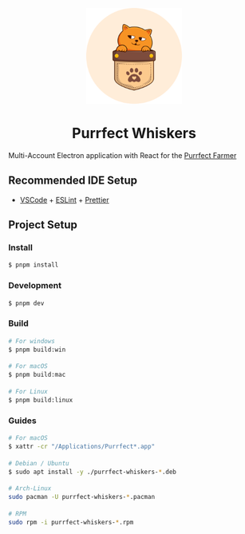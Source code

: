 <p align="center"><a href="https://t.me/purrfect_community" target="_blank"><img src="resources/icon.png" width="192" alt="Purrfect Logo"></a></p>

<h1 align="center">Purrfect Whiskers</h1>

Multi-Account Electron application with React for the [Purrfect Farmer](https://github.com/purrfect-farmer/purrfect-farmer)


## Recommended IDE Setup

- [VSCode](https://code.visualstudio.com/) + [ESLint](https://marketplace.visualstudio.com/items?itemName=dbaeumer.vscode-eslint) + [Prettier](https://marketplace.visualstudio.com/items?itemName=esbenp.prettier-vscode)

## Project Setup

### Install

```bash
$ pnpm install
```

### Development

```bash
$ pnpm dev
```

### Build

```bash
# For windows
$ pnpm build:win

# For macOS
$ pnpm build:mac

# For Linux
$ pnpm build:linux
```

### Guides
```bash
# For macOS
$ xattr -cr "/Applications/Purrfect*.app"

# Debian / Ubuntu
$ sudo apt install -y ./purrfect-whiskers-*.deb

# Arch-Linux
sudo pacman -U purrfect-whiskers-*.pacman

# RPM
sudo rpm -i purrfect-whiskers-*.rpm
```